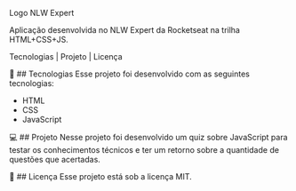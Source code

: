 Logo NLW Expert 

Aplicação desenvolvida no NLW Expert da Rocketseat na trilha HTML+CSS+JS.

Tecnologias   |    Projeto   |    Licença


🚀 ## Tecnologias
Esse projeto foi desenvolvido com as seguintes tecnologias:

- HTML
- CSS
- JavaScript

💻 ## Projeto
Nesse projeto foi desenvolvido um quiz sobre JavaScript para testar os conhecimentos técnicos e ter um retorno sobre a quantidade de questões que acertadas.

📝 ## Licença
Esse projeto está sob a licença MIT.
